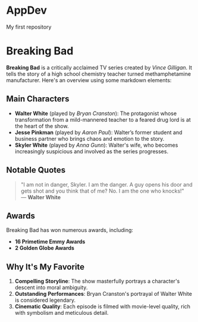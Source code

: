 # AppDev
My first repository
# Breaking Bad

**Breaking Bad** is a critically acclaimed TV series created by *Vince Gilligan*. It tells the story of a high school chemistry teacher turned methamphetamine manufacturer. Here's an overview using some markdown elements:

## Main Characters
- **Walter White** (played by *Bryan Cranston*): The protagonist whose transformation from a mild-mannered teacher to a feared drug lord is at the heart of the show.
- **Jesse Pinkman** (played by *Aaron Paul*): Walter’s former student and business partner who brings chaos and emotion to the story.
- **Skyler White** (played by *Anna Gunn*): Walter's wife, who becomes increasingly suspicious and involved as the series progresses.

## Notable Quotes
> "I am not in danger, Skyler. I am the danger. A guy opens his door and gets shot and you think that of me? No. I am the one who knocks!"  
— **Walter White**

## Awards
Breaking Bad has won numerous awards, including:
- **16 Primetime Emmy Awards**
- **2 Golden Globe Awards**

## Why It's My Favorite

1. **Compelling Storyline**: The show masterfully portrays a character's descent into moral ambiguity.
2. **Outstanding Performances**: Bryan Cranston's portrayal of Walter White is considered legendary.
3. **Cinematic Quality**: Each episode is filmed with movie-level quality, rich with symbolism and meticulous detail.
